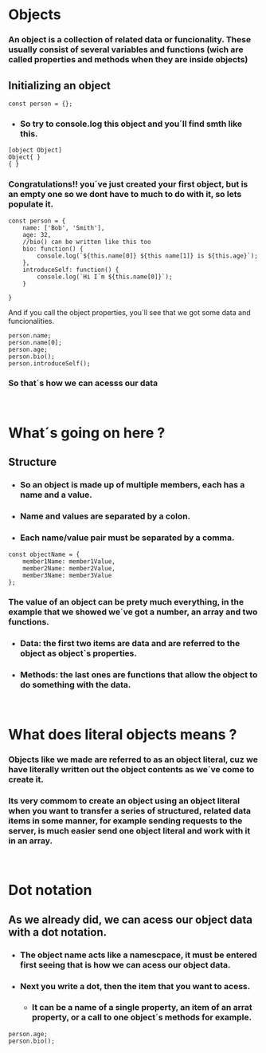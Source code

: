 # Objects 
### An object is a collection of related data or funcionality. These usually consist of several variables and functions (wich are called properties and methods when they are inside objects)

## Initializing an object
````
const person = {};
````
- ### So try to console.log this object and you´ll find smth like this.
````
[object Object]
Object{ }
{ }
````
### Congratulations!! you´ve just created your first object, but is an empty one so we dont have to much to do with it, so lets populate it.
````
const person = {
    name: ['Bob', 'Smith'],
    age: 32,
    //bio() can be written like this too
    bio: function() {
        console.log(`${this.name[0]} ${this name[1]} is ${this.age}`);
    },
    introduceSelf: function() {
        console.log(`Hi I´m ${this.name[0]}`);
    }

}
````
And if you call the object properties, you´ll see that we got some data and funcionalities.
````
person.name;
person.name[0];
person.age;
person.bio();
person.introduceSelf();
````
### So that´s how we can acesss our data
<br>

# What´s going on here ?
## Structure
- ### So an object is made up of multiple members, each has a name and a value.
- ### Name and values are separated by a colon.
- ### Each name/value pair must be separated by a comma.
````
const objectName = {
    member1Name: member1Value,
    member2Name: member2Value,
    member3Name: member3Value
};
```` 
### The value of an object can be prety much everything, in the example that we showed we´ve got a number, an array and two functions.
- ### Data: the first two items are data and are referred to the object as object`s properties.
- ### Methods: the last ones are functions that allow the object to do something with the data. 
<br>

# What does literal objects means ?
### Objects like we made are referred to as an object literal, cuz we have literally written out the object contents as we´ve come to create it.
### Its very commom to create an object using an object literal when you want to transfer a series of structured, related data items in some manner, for example sending requests to the server, is much easier send one object literal and work with it in an array.
<br>

# Dot notation 
## As we already did, we can acess our object data with a dot notation.

- ### The object name acts like a namescpace, it must be entered first seeing that is how we can acess our object data.
- ### Next you write a dot, then the item that you want to acess.
    - ### It can be a name of a single property, an item of an arrat property, or a call to one object´s methods for example.
````
person.age;
person.bio();
````

 

